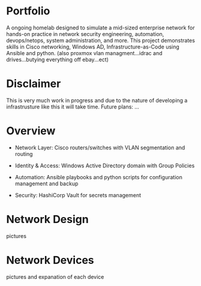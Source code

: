 # Portfolio
A ongoing homelab designed to simulate a mid-sized enterprise network for hands-on practice in network security engineering, automation, devops/netops, system administration, and more.
This project demonstrates skills in Cisco networking, Windows AD, Infrastructure-as-Code using Ansible and python.
(also proxmox vlan managment...idrac and drives...butying everything off ebay...ect)
# Disclaimer

This is very much work in progress and due to the nature of developing a infrastrusture like this it will take time.
Future plans: ...

# Overview
* Network Layer: Cisco routers/switches with VLAN segmentation and routing

* Identity & Access: Windows Active Directory domain with Group Policies

* Automation: Ansible playbooks and python scripts for configuration management and backup

* Security: HashiCorp Vault for secrets management

# Network Design

pictures

# Network Devices

pictures and expanation of each device
